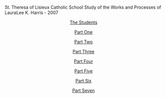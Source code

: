 St. Theresa of Lisieux Catholic School Study of the Works and Processes of LauraLee K. Harris - 2007


<center>
<a href= "pdf/sttheresafile1.pdf" target="_blank">The Students</a>

<a href= "pdf/sttheresafile2.pdf" target="_blank">Part One</a>

<a href= "pdf/sttheresafile3.pdf" target="_blank">Part Two</a>

<a href= "pdf/sttheresafile4.pdf" target="_blank">Part Three</a>

<a href= "pdf/sttheresafile5.pdf" target="_blank">Part Four</a>

<a href= "pdf/sttheresafile6.pdf" target="_blank">Part Five</a>

<a href= "pdf/sttheresafile7.pdf" target="_blank">Part Six</a>

<a href= "pdf/sttheresafile8.pdf" target="_blank">Part Seven</a>
</center>